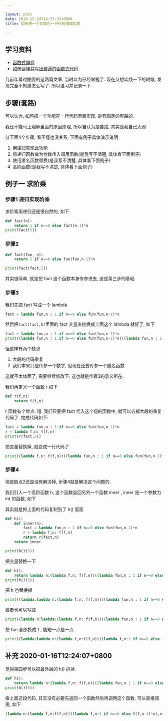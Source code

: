 ```yaml
---

layout: post
date: 2019-12-24T14:57:32+0800
title: 如何把一个功能在一行代码里面实现

---
```


## 学习资料

- [函数式编程](https://coolshell.cn/articles/10822.html)
- [如何读懂并写出装逼的函数式代码](https://coolshell.cn/articles/17524.html)

几前年看过酷壳的这两篇文章, 当时以为已经掌握了. 现在又想实践一下的时候, 发现完全不知道怎么写了. 所以温习并记录一下.

<!--more-->


## 步骤(套路)

可以认为, 如何把一个功能在一行代码里面实现, 是有固定的套路的.

我还不能马上理解里面的原因原理, 所以自认为是套路, 其实是我自己太弱.

分下面4个步骤, 看不懂也没关系, 下面有例子具体演示说明

1. 用递归实现此功能
2. 将递归函数做为参数传入调用函数(是我写不清楚, 具体看下面例子)
3. 使用匿名函数替换(是我写不清楚, 具体看下面例子)
4. 高阶函数(是我写不清楚, 具体看下面例子)

## 例子一 求阶乘

### 步骤1 递归实现阶乘

求阶乘用递归还是很自然的, 如下

```python
def fact(n):
    return 1 if n==0 else fact(n-1)*n
print(fact(5))
```

### 步骤2

```python
def fact(fun, n):
    return 1 if n==0 else fun(fun,n-1)*n

print(fact(fact,5))
```

其实很简单, 就是把 fact 这个函数本身传参进去, 这是第三步的基础

### 步骤3

我们先把 fact 写成一个 lambda

```python
fact = lambda fun,n : 1 if n==0 else fun(fun,n-1)*n
```

然后把`fact(fact,5)`里面的 fact 变量直接换成上面这个 ldmbda 就好了, 如下

```python
fact = lambda fun,n : 1 if n==0 else fun(fun,n-1)*n
print((lambda fun,n : 1 if n==0 else fun(fun,n-1)*n)((lambda fun,n : 1 if n==0 else fun(fun,n-1)*n),5))
```

但这样有两个缺点

1. 大段的代码重复
2. 我们本来只是传参一个数字, 但现在还要传参一个匿名函数

这就不太体面了, 需要继续修改下. 这也就是步骤3的意义所在.

我们再定义一个函数 r 如下

```python
def r(f,n):
    return f(f,n)
```

r 函数有个优点: 短. 我们只要把 fact 代入这个短的函数中, 就可以去掉大段的重复代码了. 完成代码如下:

```python
fact = lambda fun,n : 1 if n==0 else fun(fun,n-1)*n
r = lambda f,n: f(f,n)
print(r(fact,5))
```

把变量替换掉, 就变成一行代码了

```python
print((lambda f,n: f(f,n))((lambda fun,n : 1 if n==0 else fun(fun,n-1)*n),5))
```

### 步骤4

但是缺点2还是没有解决掉, 步骤4就是解决这个问题的.

我们引入一个高阶函数 h, 这个函数返回另外一个函数 inner , inner 是一个参数为 int 的函数, 如下

其实就是把上面的代码复制到了 h() 里面

```python
def h():
    def inner(n):
        fact = lambda fun,n : 1 if n==0 else fun(fun,n-1)*n
        r = lambda f,n: f(f,n)
        return r(fact,n)
    return inner

print(h()(5))
```

把变量替换一下

```python
def h():
    return lambda n:(lambda f,n: f(f,n))((lambda fun,n : 1 if n==0 else fun(fun,n-1)*n),n)
print(h()(5))
```

把 h 也替换掉

```python
print((lambda:lambda n:(lambda f,n: f(f,n))((lambda fun,n : 1 if n==0 else fun(fun,n-1)*n),n))()(5))
```

或者也可以写成

```python
print((lambda n:lambda:(lambda f,n: f(f,n))((lambda fun,n : 1 if n==0 else fun(fun,n-1)*n),n))(5)())
```

把 fun 全部换成 f , 能短一点是一点

```python
print((lambda:lambda n:(lambda f,n:f(f,n))((lambda f,n:1 if n==0 else f(f,n-1)*n),n))()(5))
```

## 补充 2020-01-16T12:24:07+0800

觉得第四步可以把最外层的 h() 扒掉.

```python
def h():
    return lambda n:(lambda f,n: f(f,n))((lambda fun,n : 1 if n==0 else fun(fun,n-1)*n),n)
print(h()(5))
```

像上面这段代码, 其实没有必要先返回一个函数然后再调用这个函数. 可以直接调用, 如下

```python
(lambda n:(lambda f,n:f(f,n))((lambda f,n:1 if n==0 else f(f,n-1)*n),n))(5)
```

